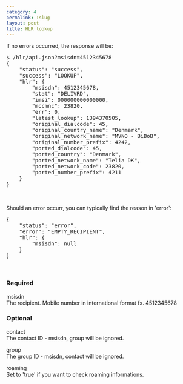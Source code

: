 ```yaml
---
category: 4
permalink: :slug
layout: post
title: HLR lookup
---
```

<p>If no errors occurred, the response will be:</p>
<div class="highlight bg-success"><pre class="bg-success">
$ /hlr/api.json?msisdn=4512345678
{
	"status": "success",
	"success": "LOOKUP",
	"hlr": {
		"msisdn": 4512345678,
		"stat": "DELIVRD",
		"imsi": 000000000000000,
		"mccmnc": 23820,
		"err": 0,
		"latest_lookup": 1394370505,
		"original_dialcode": 45,
		"original_country_name": "Denmark",
		"original_network_name": "MVNO - BiBoB",
		"original_number_prefix": 4242,
		"ported_dialcode": 45,
		"ported_country": "Denmark",
		"ported_network_name": "Telia DK",
		"ported_network_code": 23820,
		"ported_number_prefix": 4211
	}
}
</pre></div>
<br />





<p>Should an error occurr, you can typically find the reason in 'error':</p>
<div class="highlight bg-danger"><pre class="bg-danger">
{
	"status": "error",
	"error": "EMPTY_RECIPIENT",
	"hlr": {
		"msisdn": null
	}
}
</pre></div>
<br />





<h3>
	<span class="label label-default">Required</span>
</h3>


<span class="text-primary">msisdn</span><br />
<span class="m-l-2">The recipient. Mobile number in international format fx. 4512345678</span>
<br />



<h3>
	<span class="label label-default">Optional</span>
</h3>


<span class="text-primary">contact</span><br />
<span class="m-l-2">The contact ID - msisdn, group will be ignored.</span>

<span class="text-primary">group</span><br />
<span class="m-l-2">The group ID - msisdn, contact will be ignored.</span>

<span class="text-primary">roaming</span><br />
<span class="m-l-2">Set to 'true' if you want to check roaming informations.</span>